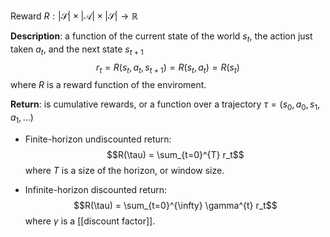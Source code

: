 Reward $R: |\mathcal{S}| \times |\mathcal{A}| \times |\mathcal{S}| \rightarrow \mathbb{R}$

**Description**: a function of the current state of the world $s_t$, the action just taken $a_t$, and the next state $s_{t+1}$
$$r_t = R(s_t, a_t, s_{t+1}) = R(s_t, a_t) = R(s_t)$$
where $R$ is a reward function of the enviroment.


**Return**: is cumulative rewards, or a function over a trajectory $\tau = (s_0, a_0, s_1, a_1, \dots)$

- Finite-horizon undiscounted return:
$$R(\tau) = \sum_{t=0}^{T} r_t$$
where $T$ is a size of the horizon, or window size.

- Infinite-horizon discounted return:
$$R(\tau) = \sum_{t=0}^{\infty} \gamma^{t} r_t$$
where $\gamma$ is a [[discount factor]].